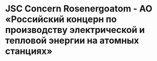 # JSC Concern Rosenergoatom - АО «Российский концерн по производству электрической и тепловой энергии на атомных станциях»
